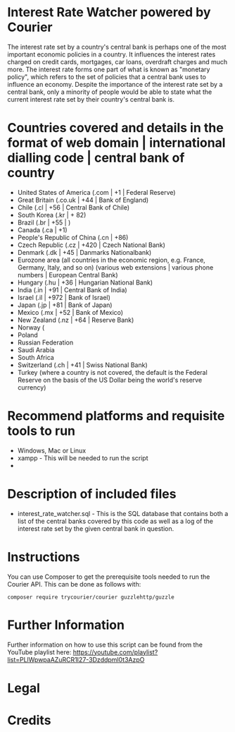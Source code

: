 # Interest Rate Watcher powered by Courier
The interest rate set by a country's central bank is perhaps one of the most important economic policies in a country. It influences the interest rates charged on credit cards, mortgages, car loans, overdraft charges and much more. The interest rate forms one part of what is known as "monetary policy", which refers to the set of policies that a central bank uses to influence an economy. Despite the importance of the interest rate set by a central bank, only a minority of people would be able to state what the current interest rate set by their country's central bank is. 

# Countries covered and details in the format of web domain | international dialling code | central bank of country
* United States of America (.com | +1 | Federal Reserve)
* Great Britain (.co.uk | +44 | Bank of England)
* Chile (.cl | +56 | Central Bank of Chile)
* South Korea (.kr | + 82)
* Brazil (.br | +55 | )
* Canada (.ca | +1)
* People's Republic of China (.cn | +86)
* Czech Republic (.cz | +420 | Czech National Bank)
* Denmark (.dk | +45 | Danmarks Nationalbank)
* Eurozone area (all countries in the economic region, e.g. France, Germany, Italy, and so on) (various web extensions | various phone numbers | European Central Bank)
* Hungary (.hu | +36 | Hungarian National Bank)
* India (.in | +91 | Central Bank of India)
* Israel (.il | +972 | Bank of Israel)
* Japan (.jp | +81 | Bank of Japan)
* Mexico (.mx | +52 | Bank of Mexico)
* New Zealand (.nz | +64 | Reserve Bank)
* Norway (
* Poland
* Russian Federation
* Saudi Arabia
* South Africa
* Switzerland (.ch | +41 | Swiss National Bank)
* Turkey
(where a country is not covered, the default is the Federal Reserve on the basis of the US Dollar being the world's reserve currency)

# Recommend platforms and requisite tools to run
* Windows, Mac or Linux
* xampp - This will be needed to run the script
* 

# Description of included files
* interest_rate_watcher.sql - This is the SQL database that contains both a list of the central banks covered by this code as well as a log of the interest rate set by the given central bank in question. 

# Instructions
You can use Composer to get the prerequisite tools needed to run the Courier API. This can be done as follows with:

`composer require trycourier/courier guzzlehttp/guzzle `


# Further Information
Further information on how to use this script can be found from the YouTube playlist here: https://youtube.com/playlist?list=PLlWpwpaAZuRCR1I27-3Dzddpml0t3AzpO

# Legal


# Credits
